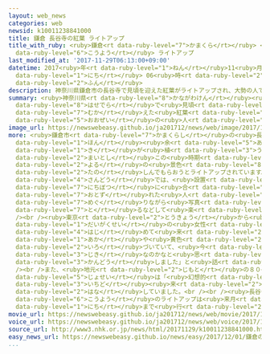 ```yaml
---
layout: web_news
categories: web
newsid: k10011238841000
title: 鎌倉 長谷寺の紅葉 ライトアップ
title_with_ruby: <ruby>鎌倉<rt data-ruby-level="7">かまくら</rt></ruby> <ruby>長谷寺<rt data-ruby-level="8">はせでら</rt></ruby>の<ruby>紅葉<rt
  data-ruby-level="6">こうよう</rt></ruby> ライトアップ
last_modified_at: '2017-11-29T06:13:00+09:00'
datetime: 2017<ruby>年<rt data-ruby-level="1">ねん</rt></ruby>11<ruby>月<rt data-ruby-level="1">がつ</rt></ruby>29<ruby>日<rt
  data-ruby-level="1">にち</rt></ruby> 06<ruby>時<rt data-ruby-level="2">じ</rt></ruby>13<ruby>分<rt
  data-ruby-level="2">ふん</rt></ruby>
description: 神奈川県鎌倉市の長谷寺で見頃を迎えた紅葉がライトアップされ、大勢の人でにぎわっています。
summary: <ruby>神奈川県<rt data-ruby-level="8">かながわけん</rt></ruby><ruby>鎌倉市<rt data-ruby-level="7">かまくらし</rt></ruby>の<ruby>長谷寺<rt
  data-ruby-level="8">はせでら</rt></ruby>で<ruby>見頃<rt data-ruby-level="7">みごろ</rt></ruby>を<ruby>迎<rt
  data-ruby-level="7">むか</rt></ruby>えた<ruby>紅葉<rt data-ruby-level="6">こうよう</rt></ruby>がライトアップされ、<ruby>大勢<rt
  data-ruby-level="5">おおぜい</rt></ruby>の<ruby>人<rt data-ruby-level="1">ひと</rt></ruby>でにぎわっています。
image_url: https://newswebeasy.github.io/ja201712/news/web/image/2017/11/29/K10011238841_1711290633_1711290640_01_03.jpg
more: <ruby>鎌倉市<rt data-ruby-level="7">かまくらし</rt></ruby>の<ruby>長谷寺<rt data-ruby-level="8">はせでら</rt></ruby>には１２０<ruby>本<rt
  data-ruby-level="1">ほん</rt></ruby><ruby>余<rt data-ruby-level="5">あま</rt></ruby>りのモミジの<ruby>木<rt
  data-ruby-level="1">き</rt></ruby>が<ruby>植<rt data-ruby-level="3">う</rt></ruby>えられていて、<ruby>毎年<rt
  data-ruby-level="2">まいとし</rt></ruby>この<ruby>時期<rt data-ruby-level="3">じき</rt></ruby>、<ruby>夜<rt
  data-ruby-level="2">よる</rt></ruby>の<ruby>景色<rt data-ruby-level="8">けしき</rt></ruby>を<ruby>楽<rt
  data-ruby-level="2">たの</rt></ruby>しんでもらおうとライトアップされています。<br /><br /><ruby>庭園<rt data-ruby-level="3">ていえん</rt></ruby>や<ruby>参道<rt
  data-ruby-level="4">さんどう</rt></ruby>では、<ruby>設置<rt data-ruby-level="5">せっち</rt></ruby>されたＬＥＤのライトが<ruby>日没<rt
  data-ruby-level="7">にちぼつ</rt></ruby>に<ruby>合<rt data-ruby-level="2">あ</rt></ruby>わせてともされ、<ruby>訪<rt
  data-ruby-level="7">おとず</rt></ruby>れた<ruby>人<rt data-ruby-level="1">ひと</rt></ruby>はゆっくりと<ruby>巡<rt
  data-ruby-level="7">めぐ</rt></ruby>りながら<ruby>写真<rt data-ruby-level="3">しゃしん</rt></ruby>を<ruby>撮<rt
  data-ruby-level="7">と</rt></ruby>るなどして<ruby>楽<rt data-ruby-level="2">たの</rt></ruby>しんでいました。<br
  /><br /><ruby>東京<rt data-ruby-level="2">とうきょう</rt></ruby>から<ruby>訪<rt data-ruby-level="7">おとず</rt></ruby>れた<ruby>大学生<rt
  data-ruby-level="1">だいがくせい</rt></ruby>の<ruby>女性<rt data-ruby-level="5">じょせい</rt></ruby>は「<ruby>初<rt
  data-ruby-level="4">はじ</rt></ruby>めて<ruby>来<rt data-ruby-level="2">き</rt></ruby>ましたが、<ruby>赤<rt
  data-ruby-level="1">あか</rt></ruby>や<ruby>黄色<rt data-ruby-level="2">きいろ</rt></ruby>に<ruby>色<rt
  data-ruby-level="2">いろ</rt></ruby>づいていて、<ruby>今<rt data-ruby-level="2">いま</rt></ruby>がいちばんいい<ruby>時期<rt
  data-ruby-level="3">じき</rt></ruby>なのかなと<ruby>思<rt data-ruby-level="2">おも</rt></ruby>います。<ruby>感動<rt
  data-ruby-level="3">かんどう</rt></ruby>しました」と<ruby>話<rt data-ruby-level="2">はな</rt></ruby>していました。<br
  /><br />また、<ruby>地元<rt data-ruby-level="2">じもと</rt></ruby>の８０<ruby>代<rt data-ruby-level="3">だい</rt></ruby>の<ruby>女性<rt
  data-ruby-level="5">じょせい</rt></ruby>は「<ruby>幻想的<rt data-ruby-level="7">げんそうてき</rt></ruby>ですてきでした。もう<ruby>一度<rt
  data-ruby-level="3">いちど</rt></ruby><ruby>来<rt data-ruby-level="2">き</rt></ruby>たいです」と<ruby>話<rt
  data-ruby-level="2">はな</rt></ruby>していました。<br /><br /><ruby>長谷寺<rt data-ruby-level="8">はせでら</rt></ruby>の<ruby>紅葉<rt
  data-ruby-level="6">こうよう</rt></ruby>のライトアップは<ruby>来月<rt data-ruby-level="2">らいげつ</rt></ruby>１０<ruby>日<rt
  data-ruby-level="1">にち</rt></ruby>まで<ruby>行<rt data-ruby-level="2">おこな</rt></ruby>われます。
movie_url: https://newswebeasy.github.io/ja201712/news/web/movie/2017/11/29/k10011238841_201711290633_201711290640.mp4
voice_url: https://newswebeasy.github.io/ja201712/news/web/voice/2017/11/29/k10011238841_201711290633_201711290640.mp3
source_url: http://www3.nhk.or.jp/news/html/20171129/k10011238841000.html
easy_news_url: https://newswebeasy.github.io/news/easy/2017/12/01/鎌倉の長谷寺-夕方になるとライトをつけて紅葉を楽しむ
...
```

